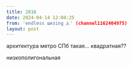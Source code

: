 ```yaml
---
title: 2016
date: 2024-04-14 12:04:25
from: 'endless шизing ⍼' (channel1162404975)
layout: post
---
```


архитектура метро СПб такая... квадратная??

низкополигональная
